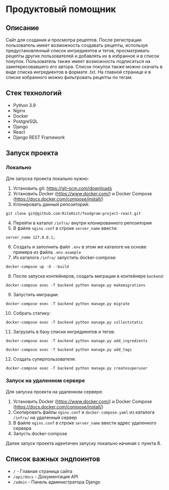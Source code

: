 # Продуктовый помощник

## Описание

Сайт для создания и просмотра рецептов. После регистрации пользователь имеет возможность создавать рецепты, используя предустановленный список ингредиентов и тегов, просматривать рецепты других пользователей и добавлять их в избранное и в список покупок. Пользователь также имеет возможность подписаться на заинтересовавшего его автора. Список покупок также можно скачать в виде списка ингредиентов в формате .txt. На главной странице и в списке избранного можно фильтровать рецепты по тегам.

## Стек технологий

- Python 3.9
- Nginx
- Docker
- PostgreSQL
- Django
- React
- Django REST Framework

## Запуск проекта
### Локально

Для запуска проекта локально нужно:

1. Установить git: https://git-scm.com/downloads
2. Установить Docker (https://www.docker.com/) и Docker Compose (https://docs.docker.com/compose/install/)
3. Клонировать данный репозиторий:
```
git clone git@github.com:RiteHist/foodgram-project-react.git
```
4. Перейти в каталог `/infra/` внутри клонированного репозитория
5. В файле `nginx.conf` в строке `server_name` ввести:
```
server_name 127.0.0.1;
```
6. Создать и заполнить файл `.env` в этом же каталоге на основе примера из файла `.env.example`
7. Из каталога `/infra/` запустить docker-compose:
```
docker-compose up -d --build
```
8. После запуска контейнеров, создать миграции в контейнере `backend`:
```
docker-compose exec -T backend python manage.py makemigrations
```
9. Запустить миграции:
```
docker-compose exec -T backend python manage.py migrate
```
10. Собрать статику:
```
docker-compose exec -T backend python manage.py collectstatic
```
11. Загрузить в базу списки ингредиентов и тегов:
```
docker-compose exec -T backend python manage.py add_ingredients
```
```
docker-compose exec -T backend python manage.py add_tags
```
12. Создать суперпользователя:
```
docker-compose exec -T backend python manage.py createsuperuser
```
### Запуск на удаленном сервере

Для запуска проекта на удаленном сервере:

1. Установить Docker (https://www.docker.com/) и Docker Compose (https://docs.docker.com/compose/install/)
2. Скопировать файлы `nginx.conf` и `docker-compose.yaml` из каталога `/infra/` на удаленный сервер
3. В файле `nginx.conf` в строке `server_name` ввести адрес удаленного сервера
4. Запусть docker-compose

Далее запуск проекта идентичен запуску локально начиная с пункта 8.

## Список важных эндпоинтов

- `/` - Главная страница сайта
- `/api/docs` - Документация API
- `/admin` - Панель администратора Django
